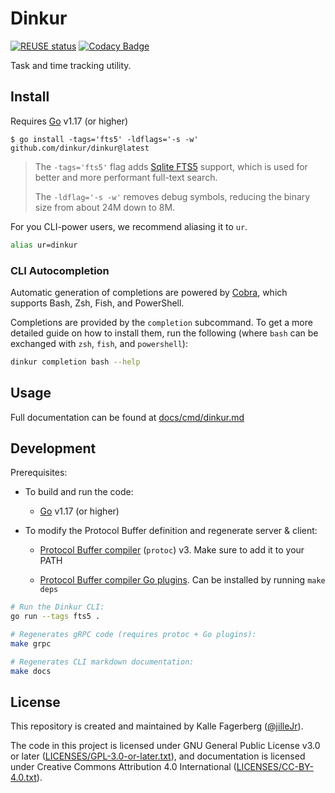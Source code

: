 <!--
Dinkur the task time tracking utility.
<https://github.com/dinkur/dinkur>

SPDX-FileCopyrightText: 2021 Kalle Fagerberg
SPDX-License-Identifier: CC-BY-4.0
-->

# Dinkur

[![REUSE status](https://api.reuse.software/badge/github.com/dinkur/dinkur)](https://api.reuse.software/info/github.com/dinkur/dinkur)
[![Codacy Badge](https://app.codacy.com/project/badge/Grade/956b94a743244ce2a971ce572e05be3e)](https://www.codacy.com/gh/dinkur/dinkur/dashboard?utm_source=github.com\&utm_medium=referral\&utm_content=dinkur/dinkur\&utm_campaign=Badge_Grade)

Task and time tracking utility.

## Install

Requires [Go](https://go.dev/) v1.17 (or higher)

```console
$ go install -tags='fts5' -ldflags='-s -w' github.com/dinkur/dinkur@latest
```

> The `-tags='fts5'` flag adds [Sqlite FTS5](https://www.sqlite.org/fts5.html)
> support, which is used for better and more performant full-text search.
>
> The `-ldflag='-s -w'` removes debug symbols, reducing the binary size from
> about 24M down to 8M.

For you CLI-power users, we recommend aliasing it to `ur`.

```sh
alias ur=dinkur
```

### CLI Autocompletion

Automatic generation of completions are powered by [Cobra](https://github.com/spf13/cobra),
which supports Bash, Zsh, Fish, and PowerShell.

Completions are provided by the `completion` subcommand. To get a more detailed
guide on how to install them, run the following (where `bash` can be exchanged
with `zsh`, `fish`, and `powershell`):

```sh
dinkur completion bash --help
```

## Usage

Full documentation can be found at [docs/cmd/dinkur.md](docs/cmd/dinkur.md)

## Development

Prerequisites:

- To build and run the code:

  - [Go](https://go.dev/) v1.17 (or higher)

- To modify the Protocol Buffer definition and regenerate server & client:

  - [Protocol Buffer compiler](https://grpc.io/docs/protoc-installation/)
    (`protoc`) v3. Make sure to add it to your PATH

  - [Protocol Buffer compiler Go plugins](https://grpc.io/docs/languages/go/quickstart/#prerequisites).
    Can be installed by running `make deps`

```sh
# Run the Dinkur CLI:
go run --tags fts5 .

# Regenerates gRPC code (requires protoc + Go plugins):
make grpc

# Regenerates CLI markdown documentation:
make docs
```

## License

This repository is created and maintained by Kalle Fagerberg
([@jilleJr](https://github.com/jilleJr)).

The code in this project is licensed under GNU General Public License v3.0
or later ([LICENSES/GPL-3.0-or-later.txt](LICENSES/GPL-3.0-or-later.txt)),
and documentation is licensed under Creative Commons Attribution 4.0
International ([LICENSES/CC-BY-4.0.txt](LICENSES/CC-BY-4.0.txt)).
